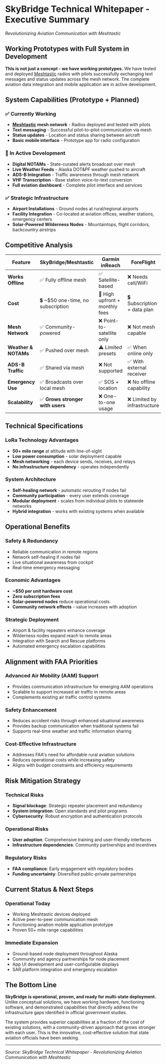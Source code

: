 # SkyBridge Technical Whitepaper - Executive Summary
*Revolutionizing Aviation Communication with Meshtastic*

## Working Prototypes with Full System in Development

**This is not just a concept - we have working prototypes.** We have tested and deployed [Meshtastic](https://meshtastic.org) radios with pilots successfully exchanging text messages and status updates across the mesh network. The complete aviation data integration and mobile application are in active development.

## System Capabilities (Prototype + Planned)

### ✅ **Currently Working**
- **[Meshtastic](https://meshtastic.org) mesh network** - Radios deployed and tested with pilots
- **Text messaging** - Successful pilot-to-pilot communication via mesh
- **Status updates** - Location and status sharing between aircraft
- **Basic mobile interface** - Prototype app for radio configuration

### 🚧 **In Active Development**
- **Digital NOTAMs** - State-curated alerts broadcast over mesh
- **Live Weather Feeds** - Alaska DOT&PF weather pushed to aircraft
- **ADS-B Integration** - Traffic awareness through mesh network
- **VHF Transcription** - Base station voice-to-text conversion
- **Full aviation dashboard** - Complete pilot interface and services

### ✅ **Strategic Infrastructure**
- **Airport Installations** - Ground nodes at rural/regional airports
- **Facility Integration** - Co-located at aviation offices, weather stations, emergency centers
- **Solar-Powered Wilderness Nodes** - Mountaintops, flight corridors, backcountry airstrips

## Competitive Analysis

| Feature | **SkyBridge/Meshtastic** | Garmin inReach | ForeFlight |
|---------|-------------------------|----------------|------------|
| **Works Offline** | ✅ Fully offline mesh | ✅ Satellite-based | ❌ Needs cell/WiFi |
| **Cost** | 💲 ~$50 one-time, no subscription | 💸 High upfront + monthly fees | 💲 Subscription + data plan |
| **Mesh Network** | ✅ Community-powered | ❌ Point-to-satellite only | ❌ Not mesh capable |
| **Weather & NOTAMs** | ✅ Pushed over mesh | ⚠️ Limited presets | ✅ When online only |
| **ADS-B Traffic** | ✅ Shared via mesh | ❌ Not supported | ✅ With external receiver |
| **Emergency Use** | ✅ Broadcasts over local mesh | ✅ SOS + location | ❌ No offline capability |
| **Scalability** | ✅ **Grows stronger with users** | ❌ One-to-one usage | ❌ Limited by infrastructure |

## Technical Specifications

### **LoRa Technology Advantages**
- **50+ mile range** at altitude with line-of-sight
- **Low power consumption** - solar deployment capable
- **Mesh networking** - each device sends, receives, and relays
- **No infrastructure dependency** - operates independently

### **System Architecture**
- **Self-healing network** - automatic rerouting if nodes fail
- **Community participation** - every user extends coverage
- **Modular deployment** - scales from individual pilots to statewide networks
- **Hybrid integration** - works with existing systems when available

## Operational Benefits

### **Safety & Redundancy**
- Reliable communication in remote regions
- Network self-healing if nodes fail
- Live situational awareness from cockpit
- Real-time emergency messaging

### **Economic Advantages**
- **~$50 per unit hardware cost**
- **Zero subscription fees**
- **Solar-powered nodes** reduce operational costs
- **Community network effects** - value increases with adoption

### **Strategic Deployment**
- Airport & facility repeaters enhance coverage
- Wilderness nodes expand reach to remote areas
- Integration with Search and Rescue platforms
- Automated emergency escalation capabilities

## Alignment with FAA Priorities

### **Advanced Air Mobility (AAM) Support**
- Provides communication infrastructure for emerging AAM operations
- Scalable to support increased air traffic in remote areas
- Complements existing air traffic control systems

### **Safety Enhancement**
- Reduces accident risks through enhanced situational awareness
- Provides backup communication when traditional systems fail
- Supports real-time weather and traffic information sharing

### **Cost-Effective Infrastructure**
- Addresses FAA's need for affordable rural aviation solutions
- Reduces operational costs while increasing safety
- Aligns with budget constraints and efficiency requirements

## Risk Mitigation Strategy

### **Technical Risks**
- **Signal blockage**: Strategic repeater placement and redundancy
- **System integration**: Open standards and pilot programs
- **Cybersecurity**: Robust encryption and authentication protocols

### **Operational Risks**  
- **User adoption**: Comprehensive training and user-friendly interfaces
- **Infrastructure dependencies**: Community partnerships and incentives

### **Regulatory Risks**
- **FAA compliance**: Early engagement with regulatory bodies
- **Funding uncertainty**: Diversified public-private partnerships

## Current Status & Next Steps

### **Operational Today**
- Working Meshtastic devices deployed
- Active peer-to-peer communication mesh
- Functioning aviation mobile application prototype
- Proven 50+ mile range capabilities

### **Immediate Expansion**
- Ground-based node deployment throughout Alaska
- Community and agency partnerships for node placement
- App UI development and user-configurable displays
- SAR platform integration and emergency escalation

## The Bottom Line

**SkyBridge is operational, proven, and ready for multi-state deployment.** Unlike conceptual solutions, we have working hardware, functioning software, and demonstrated capabilities that directly address the infrastructure gaps identified in official government studies.

The system provides superior capabilities at a fraction of the cost of existing solutions, with a community-driven approach that grows stronger with each user. This is the innovative, cost-effective solution that state aviation officials have been seeking.

---

*Source: SkyBridge Technical Whitepaper - Revolutionizing Aviation Communication with Meshtastic*
